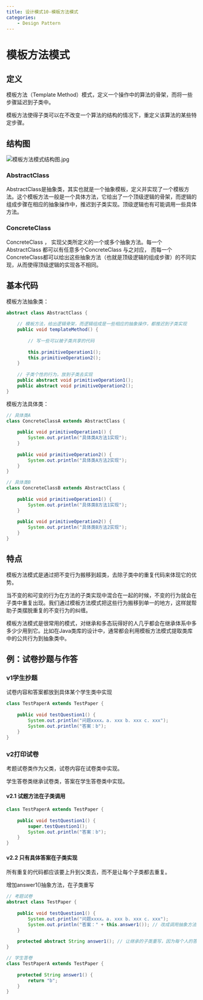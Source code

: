 ```yaml
---
title: 设计模式10-模板方法模式
categories:
	- Design Pattern
---
```


# 模板方法模式

## 定义

模板方法（Template Method）模式，定义一个操作中的算法的骨架，而将一些步骤延迟到子类中。

模板方法使得子类可以在不改变一个算法的结构的情况下，重定义该算法的某些特定步骤。

## 结构图

![模板方法模式结构图.jpg](https://s2.loli.net/2023/10/06/cXdaetYSGvgoiw8.jpg)

### AbstractClass

AbstractClass是抽象类，其实也就是一个抽象模板，定义并实现了一个模板方法。这个模板方法一般是一个具体方法，它给出了一个顶级逻辑的骨架，而逻辑的组成步骤在相应的抽象操作中，推迟到子类实现。顶级逻辑也有可能调用一些具体方法。

### ConcreteClass

ConcreteClass ， 实现父类所定义的一个或多个抽象方法。每一个AbstractClass 都可以有任意多个ConcreteClass 与之对应， 而每一个ConcreteClass都可以给出这些抽象方法（也就是顶级逻辑的组成步骤）的不同实现，从而使得顶级逻辑的实现各不相同。

## 基本代码

模板方法抽象类：

```java
abstract class AbstractClass {
    
    // 模板方法，给出逻辑骨架，而逻辑组成是一些相应的抽象操作，都推迟到子类实现
    public void templateMethod() {
        
        // 写一些可以被子类共享的代码
        
        this.primitiveOperation1();
        this.primitiveOperation2();
    }
    
    // 子类个性的行为，放到子类去实现
    public abstract void primitiveOperation1();
    public abstract void primitiveOperation2();
}
```

模板方法具体类：

```java
// 具体类A
class ConcreteClassA extends AbstractClass {
    
    public void primitiveOperation1() {
        System.out.println("具体类A方法1实现");
    }
    
    public void primitiveOperation2() {
        System.out.println("具体类A方法2实现");
    }
}

// 具体类B
class ConcreteClassB extends AbstractClass {
    
    public void primitiveOperation1() {
        System.out.println("具体类B方法1实现");
    }
    
    public void primitiveOperation2() {
        System.out.println("具体类B方法2实现");
    }
}
```

## 特点

模板方法模式是通过把不变行为搬移到超类，去除子类中的重复代码来体现它的优势。

当不变的和可变的行为在方法的子类实现中混合在一起的时候，不变的行为就会在子类中重复出现。我们通过模板方法模式把这些行为搬移到单一的地方，这样就帮助子类摆脱重复的不变行为的纠缠。

模板方法模式是很常用的模式，对继承和多态玩得好的人几乎都会在继承体系中多多少少用到它。比如在Java类库的设计中，通常都会利用模板方法模式提取类库中的公共行为到抽象类中。

## 例：试卷抄题与作答

### v1学生抄题

试卷内容和答案都放到具体某个学生类中实现

```java
class TestPaperA extends TestPaper {
    
    public void testQuestion1() {
        System.out.println("问题xxxx。a. xxx b. xxx c. xxx");
        System.out.println("答案：b");
    }
}
```



### v2打印试卷

考题试卷类作为父类，试卷内容在试卷类中实现。

学生答卷类继承试卷类，答案在学生答卷类中实现。

#### v2.1 试题方法在子类调用

```java
class TestPaperA extends TestPaper {
    
    public void testQuestion1() {
        super.testQuestion1();
        System.out.println("答案：b");
    }
}
```

#### v2.2 只有具体答案在子类实现

所有重复的代码都应该要上升到父类去，而不是让每个子类都去重复。

增加answer1()抽象方法，在子类重写

```java
// 考题试卷
abstract class TestPaper {
    
    public void testQuestion1() {
        System.out.println("问题xxxx。a. xxx b. xxx c. xxx");
        System.out.println("答案：" + this.answer1()); // 改成调用抽象方法answer1
    }
    
    protected abstract String answer1(); // 让继承的子类重写，因为每个人的答案不同
}
```



```java
// 学生答卷
class TestPaperA extends TestPaper {
    
    protected String answer1() {
        return "b";
    }
}
```

